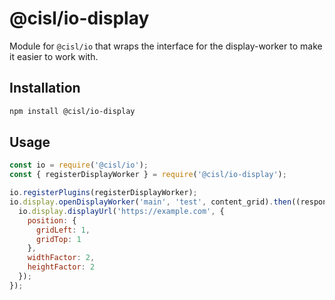 # @cisl/io-display

Module for `@cisl/io` that wraps the interface for the display-worker to make it easier to work with.

## Installation
```bash
npm install @cisl/io-display
```

## Usage
```js
const io = require('@cisl/io');
const { registerDisplayWorker } = require('@cisl/io-display');

io.registerPlugins(registerDisplayWorker);
io.display.openDisplayWorker('main', 'test', content_grid).then((response) => {
  io.display.displayUrl('https://example.com', {
    position: {
      gridLeft: 1,
      gridTop: 1
    },
    widthFactor: 2,
    heightFactor: 2
  });
});
```
